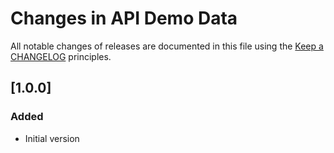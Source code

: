 # Changes in API Demo Data

All notable changes of releases are documented in this file
using the [Keep a CHANGELOG](https://keepachangelog.com/) principles.

## [1.0.0]

### Added

- Initial version